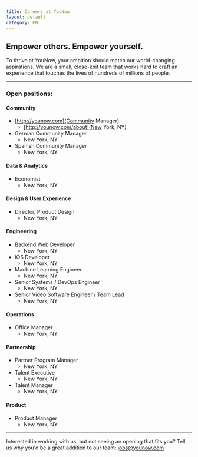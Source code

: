 ```yaml
---
title: Careers at YouNow
layout: default
category: EN
---
```

## Empower others. Empower yourself.

To thrive at YouNow, your ambition should match our world-changing aspirations. We are a small, close-knit team that works hard to craft an experience that touches the lives of hundreds of millions of people.

---

### Open positions:

<div id="jobsColumn" note="do not edit this line">
<div id="jobsC1" note="do not edit this line">

#### Community 
- [http://younow.com](Community Manager)
  - [http://younow.com/about](New York, NY)
- German Community Manager
  - New York, NY
- Spanish Community Manager
  - New York, NY

#### Data & Analytics
- Economist
  - New York, NY

#### Design & User Experience
- Director, Product Design
  - New York, NY

#### Engineering
- Backend Web Developer
  - New York, NY
- iOS Developer
  - New York, NY
- Machine Learning Engineer
  - New York, NY
- Senior Systems / DevOps Engineer
  - New York, NY
- Senior Video Software Engineer / Team Lead
  - New York, NY

#### Operations
- Office Manager
  - New York, NY

</div note="do not edit this line">
<div id="jobsC2" note="do not edit this line">

#### Partnership
- Partner Program Manager
  - New York, NY
- Talent Executive
  - New York, NY
- Talent Manager
  - New York, NY

#### Product
- Product Manager
  - New York, NY

</div note="do not edit this line">
</div note="do not edit this line">
    
---

Interested in working with us, but not seeing an opening that fits you? Tell us why you'd be a great addition to our team: [jobs@younow.com](jobs@younow.com)
